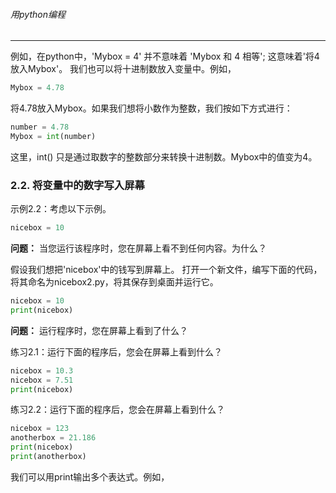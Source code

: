 ###### 用python编程
---

例如，在python中，'Mybox = 4' 并不意味着 'Mybox 和 4 相等'; 这意味着'将4放入Mybox'。
我们也可以将十进制数放入变量中。例如，
```python
Mybox = 4.78
```

将4.78放入Mybox。如果我们想将小数作为整数，我们按如下方式进行：
```python
number = 4.78
Mybox = int(number)
```
这里，int() 只是通过取数字的整数部分来转换十进制数。Mybox中的值变为4。

### 2.2. 将变量中的数字写入屏幕
示例2.2：考虑以下示例。
```python
nicebox = 10
```

**问题：** 当您运行该程序时，您在屏幕上看不到任何内容。为什么？

假设我们想把'nicebox'中的钱写到屏幕上。
打开一个新文件，编写下面的代码，将其命名为nicebox2.py，将其保存到桌面并运行它。

```python
nicebox = 10
print(nicebox)
```

**问题：** 运行程序时，您在屏幕上看到了什么？



练习2.1：运行下面的程序后，您会在屏幕上看到什么？
```python
nicebox = 10.3
nicebox = 7.51
print(nicebox)
```
练习2.2：运行下面的程序后，您会在屏幕上看到什么？
```python
nicebox = 123
anotherbox = 21.186
print(nicebox)
print(anotherbox)
```

我们可以用print输出多个表达式。例如，


